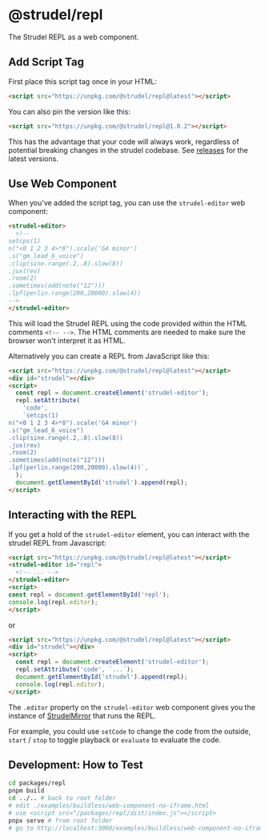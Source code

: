 # @strudel/repl

The Strudel REPL as a web component.

## Add Script Tag

First place this script tag once in your HTML:

```html
<script src="https://unpkg.com/@strudel/repl@latest"></script>
```

You can also pin the version like this:

```html
<script src="https://unpkg.com/@strudel/repl@1.0.2"></script>
```

This has the advantage that your code will always work, regardless of potential breaking changes in the strudel codebase.
See [releases](https://codeberg.org/uzu/strudel/releases) for the latest versions.

## Use Web Component

When you've added the script tag, you can use the `strudel-editor` web component:

```html
<strudel-editor>
  <!--
setcps(1)
n("<0 1 2 3 4>*8").scale('G4 minor')
.s("gm_lead_6_voice")
.clip(sine.range(.2,.8).slow(8))
.jux(rev)
.room(2)
.sometimes(add(note("12")))
.lpf(perlin.range(200,20000).slow(4))
-->
</strudel-editor>
```

This will load the Strudel REPL using the code provided within the HTML comments `<!-- -->`.
The HTML comments are needed to make sure the browser won't interpret it as HTML.

Alternatively you can create a REPL from JavaScript like this:

```html
<script src="https://unpkg.com/@strudel/repl@latest"></script>
<div id="strudel"></div>
<script>
  const repl = document.createElement('strudel-editor');
  repl.setAttribute(
    'code',
    `setcps(1)
n("<0 1 2 3 4>*8").scale('G4 minor')
.s("gm_lead_6_voice")
.clip(sine.range(.2,.8).slow(8))
.jux(rev)
.room(2)
.sometimes(add(note("12")))
.lpf(perlin.range(200,20000).slow(4))`,
  );
  document.getElementById('strudel').append(repl);
</script>
```

## Interacting with the REPL

If you get a hold of the `strudel-editor` element, you can interact with the strudel REPL from Javascript:

```html
<script src="https://unpkg.com/@strudel/repl@latest"></script>
<strudel-editor id="repl">
  <!-- ... -->
</strudel-editor>
<script>
const repl = document.getElementById('repl');
console.log(repl.editor);
</script>
```

or

```html
<script src="https://unpkg.com/@strudel/repl@latest"></script>
<div id="strudel"></div>
<script>
  const repl = document.createElement('strudel-editor');
  repl.setAttribute('code', `...`);
  document.getElementById('strudel').append(repl);
  console.log(repl.editor);
</script>
```

The `.editor` property on the `strudel-editor` web component gives you the instance of [StrudelMirror](https://codeberg.org/uzu/strudel/src/branch/a46bd9b36ea7d31c9f1d3fca484297c7da86893f/packages/codemirror/codemirror.mjs#L124) that runs the REPL.

For example, you could use `setCode` to change the code from the outside, `start` / `stop` to toggle playback or `evaluate` to evaluate the code.

## Development: How to Test

```sh
cd packages/repl
pnpm build
cd ../.. # back to root folder
# edit ./examples/buildless/web-component-no-iframe.html
# use <script src="/packages/repl/dist/index.js"></script>
pnpx serve # from root folder
# go to http://localhost:3000/examples/buildless/web-component-no-iframe
```
